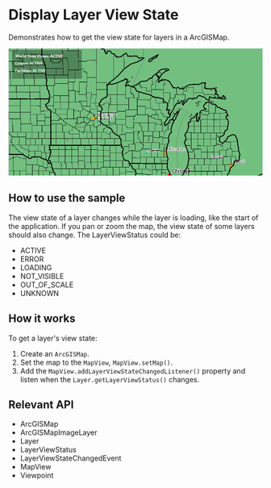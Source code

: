 <h1>Display Layer View State</h1>

<p>Demonstrates how to get the view state for layers in a ArcGISMap. </p>

<p><img src="DisplayLayerViewState.png"/></p>

<h2>How to use the sample</h2>

<p>The view state of a layer changes while the layer is loading, like the start of the application. If you pan or zoom the map, the view state of some layers should also change.
    The LayerViewStatus could be:
    <ul>
    <li>ACTIVE</li>
    <li>ERROR</li>
    <li>LOADING</li>
    <li>NOT_VISIBLE</li>
    <li>OUT_OF_SCALE</li>
    <li>UNKNOWN</li>
    </ul>
    </p>

<h2>How it works</h2>

<p>To get a layer's view state:</p>

<ol>
    <li>Create an <code>ArcGISMap</code>. </li>
    <li>Set the map to the <code>MapView</code>, <code>MapView.setMap()</code>. </li>
    <li>Add the <code>MapView.addLayerViewStateChangedListener()</code> property and listen when the <code>Layer.getLayerViewStatus()</code> changes.</li>
</ol>

<h2>Relevant API</h2>

<ul>
    <li>ArcGISMap</li>
    <li>ArcGISMapImageLayer</li>
    <li>Layer</li>
    <li>LayerViewStatus </li>
    <li>LayerViewStateChangedEvent</li>
    <li>MapView</li>
    <li>Viewpoint</li>
</ul>

